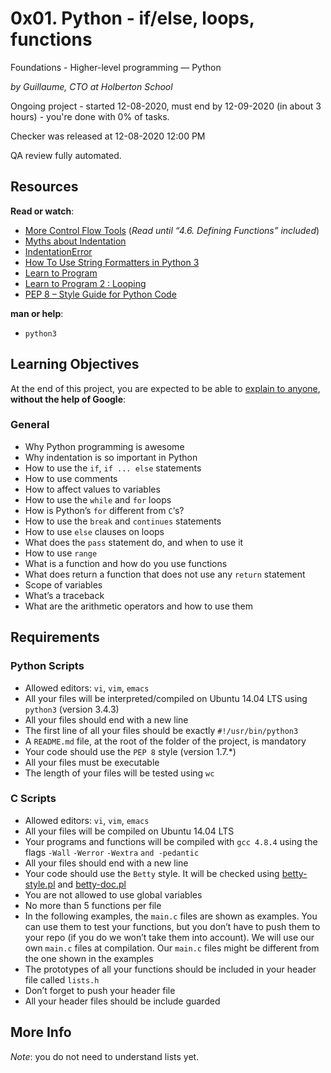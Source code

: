 # 0x01. Python - if/else, loops, functions

Foundations - Higher-level programming ― Python

_by Guillaume, CTO at Holberton School_

Ongoing project - started 12-08-2020, must end by 12-09-2020 (in about 3 hours) - you're done with  0% of tasks.

Checker was released at 12-08-2020 12:00 PM

QA review fully automated.

## Resources

**Read or watch**:

-   [More Control Flow Tools](https://intranet.hbtn.io/rltoken/R7uTXYVOjUilq6rCjsQcFg "More Control Flow Tools")  (_Read until “4.6. Defining Functions” included_)
-   [Myths about Indentation](https://intranet.hbtn.io/rltoken/Y-HaMMJBKPseiVDo_v9PVg "Myths about Indentation")
-   [IndentationError](https://intranet.hbtn.io/rltoken/AorC2VSZ4yCOx-AbatvKLA "IndentationError")
-   [How To Use String Formatters in Python 3](https://intranet.hbtn.io/rltoken/arGQeiwUbFn3JOoYpw84yA "How To Use String Formatters in Python 3")
-   [Learn to Program](https://intranet.hbtn.io/rltoken/mlo-dauC8pSM_NrO5VYobw "Learn to Program")
-   [Learn to Program 2 : Looping](https://intranet.hbtn.io/rltoken/mlo-dauC8pSM_NrO5VYobw "Learn to Program 2 : Looping")
-   [PEP 8 – Style Guide for Python Code](https://intranet.hbtn.io/rltoken/mq1IFaMhqpk2IHE0dC6UuQ "PEP 8 -- Style Guide for Python Code")

**man or help**:

-   `python3`

## Learning Objectives

At the end of this project, you are expected to be able to  [explain to anyone](https://intranet.hbtn.io/rltoken/UX0jIrVINsbuomDsYv4a1w "explain to anyone"),  **without the help of Google**:

### General

-   Why Python programming is awesome
-   Why indentation is so important in Python
-   How to use the  `if`,  `if ... else`  statements
-   How to use comments
-   How to affect values to variables
-   How to use the  `while`  and  `for`  loops
-   How is Python’s  `for`  different from  `C`‘s?
-   How to use the  `break`  and  `continues`  statements
-   How to use  `else`  clauses on loops
-   What does the  `pass`  statement do, and when to use it
-   How to use  `range`
-   What is a function and how do you use functions
-   What does return a function that does not use any  `return`  statement
-   Scope of variables
-   What’s a traceback
-   What are the arithmetic operators and how to use them

## Requirements

### Python Scripts

-   Allowed editors:  `vi`,  `vim`,  `emacs`
-   All your files will be interpreted/compiled on Ubuntu 14.04 LTS using  `python3`  (version 3.4.3)
-   All your files should end with a new line
-   The first line of all your files should be exactly  `#!/usr/bin/python3`
-   A  `README.md`  file, at the root of the folder of the project, is mandatory
-   Your code should use the  `PEP 8`  style (version 1.7.*)
-   All your files must be executable
-   The length of your files will be tested using  `wc`

### C Scripts

-   Allowed editors:  `vi`,  `vim`,  `emacs`
-   All your files will be compiled on Ubuntu 14.04 LTS
-   Your programs and functions will be compiled with  `gcc 4.8.4`  using the flags  `-Wall`  `-Werror`  `-Wextra`  `and -pedantic`
-   All your files should end with a new line
-   Your code should use the  `Betty`  style. It will be checked using  [betty-style.pl](https://github.com/holbertonschool/Betty/blob/master/betty-style.pl "betty-style.pl")  and  [betty-doc.pl](https://github.com/holbertonschool/Betty/blob/master/betty-doc.pl "betty-doc.pl")
-   You are not allowed to use global variables
-   No more than 5 functions per file
-   In the following examples, the  `main.c`  files are shown as examples. You can use them to test your functions, but you don’t have to push them to your repo (if you do we won’t take them into account). We will use our own  `main.c`  files at compilation. Our  `main.c`  files might be different from the one shown in the examples
-   The prototypes of all your functions should be included in your header file called  `lists.h`
-   Don’t forget to push your header file
-   All your header files should be include guarded

## More Info

_Note_: you do not need to understand lists yet.